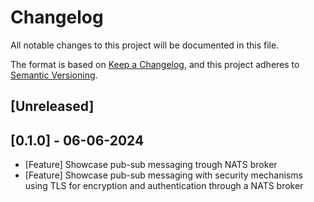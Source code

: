 # Changelog

All notable changes to this project will be documented in this file.

The format is based on [Keep a Changelog](https://keepachangelog.com/en/1.0.0/),
and this project adheres to [Semantic Versioning](https://semver.org/spec/v2.0.0.html).

## [Unreleased]

## [0.1.0] - 06-06-2024

- [Feature] Showcase pub-sub messaging trough NATS broker
- [Feature] Showcase pub-sub messaging with security mechanisms using TLS for encryption and authentication through a NATS broker